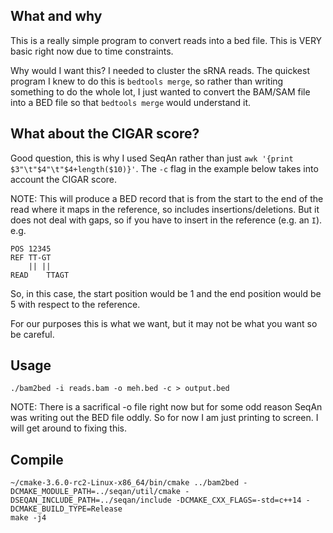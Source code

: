 ## What and why

This is a really simple program to convert reads into a bed file. This is VERY basic right now due to time constraints.

Why would I want this? I needed to cluster the sRNA reads. The quickest program I knew to do this is `bedtools merge`, so rather than writing something to do the whole lot, I just wanted to convert the BAM/SAM file into a BED file so that `bedtools merge` would understand it.

## What about the CIGAR score?

Good question, this is why I used SeqAn rather than just ```awk '{print $3"\t"$4"\t"$4+length($10)}'```. The `-c` flag in the example below takes into account the CIGAR score.

NOTE: This will produce a BED record that is from the start to the end of the read where it maps in the reference, so includes insertions/deletions. But it does not deal with gaps, so if you have to insert in the reference (e.g. an `I`). e.g.

```
POS	12345
REF	TT-GT
	|| ||
READ	TTAGT
```

So, in this case, the start position would be 1 and the end position would be 5 with respect to the reference. 

For our purposes this is what we want, but it may not be what you want so be careful.

## Usage

```
./bam2bed -i reads.bam -o meh.bed -c > output.bed
```

NOTE: There is a sacrifical -o file right now but for some odd reason SeqAn was writing out the BED file oddly. So for now I am just printing to screen. I will get around to fixing this.

## Compile

```
~/cmake-3.6.0-rc2-Linux-x86_64/bin/cmake ../bam2bed -DCMAKE_MODULE_PATH=../seqan/util/cmake -DSEQAN_INCLUDE_PATH=../seqan/include -DCMAKE_CXX_FLAGS=-std=c++14 -DCMAKE_BUILD_TYPE=Release
make -j4
```

